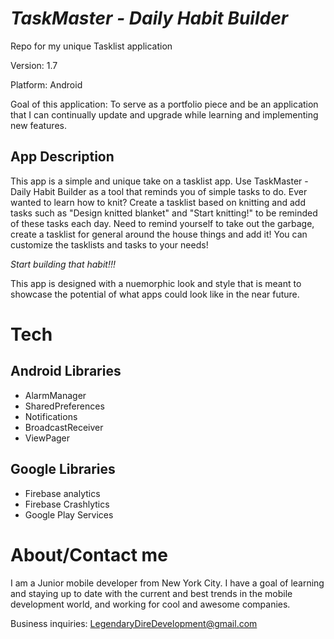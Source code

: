# *TaskMaster - Daily Habit Builder*

Repo for my unique Tasklist application

Version: 1.7

Platform: Android

Goal of this application: To serve as a portfolio piece and be an application that I can continually update and upgrade while learning and implementing new features. 

## App Description

This app is a simple and unique take on a tasklist app. Use TaskMaster - Daily Habit Builder as a tool that reminds you of simple tasks to do. Ever wanted to learn how to knit? Create a tasklist based on knitting and add tasks such as "Design knitted blanket" and "Start knitting!" to be reminded of these tasks each day. Need to remind yourself to take out the garbage, create a tasklist for general around the house things and add it! You can customize the tasklists and tasks to your needs! 

*Start building that habit!!!*

This app is designed with a nuemorphic look and style that is meant to showcase the potential of what apps could look like in the near future. 

# Tech

## Android Libraries

- AlarmManager
- SharedPreferences
- Notifications
- BroadcastReceiver
- ViewPager

## Google Libraries

- Firebase analytics
- Firebase Crashlytics
- Google Play Services

# About/Contact me

I am a Junior mobile developer from New York City. I have a goal of learning and staying up to date with the current and best trends in the mobile development world, and working for cool and awesome companies.

Business inquiries: LegendaryDireDevelopment@gmail.com


